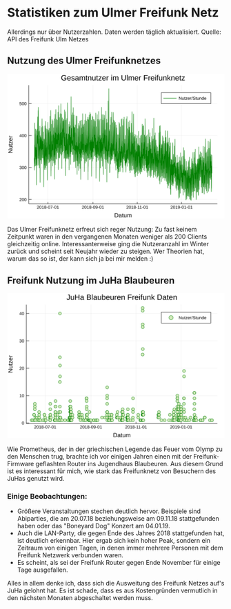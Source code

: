 # Statistiken zum Ulmer Freifunk Netz

Allerdings nur über Nutzerzahlen. Daten werden täglich aktualisiert. Quelle: API des Freifunk Ulm Netzes

## Nutzung des Ulmer Freifunknetzes

![Nutzung des Ulmer Freifunknetzes](plots/stats-gesamt.svg)

Das Ulmer Freifunknetz erfreut sich reger Nutzung: Zu fast keinem Zeitpunkt waren in den vergangenen Monaten weniger als 200 Clients gleichzeitig online. Interessanterweise ging die Nutzeranzahl im Winter zurück und scheint seit Neujahr wieder zu steigen. Wer Theorien hat, warum das so ist, der kann sich ja bei mir melden :)

## Freifunk Nutzung im JuHa Blaubeuren

![Nutzung des Freifunknetzes am Knotenpunk "JuHa_Blaubeuren"](plots/stats-juha.svg)

Wie Prometheus, der in der griechischen Legende das Feuer vom Olymp zu den Menschen trug, brachte ich vor einigen Jahren einen mit der Freifunk-Firmware geflashten Router ins Jugendhaus Blaubeuren. Aus diesem Grund ist es interessant für mich, wie stark das Freifunknetz von Besuchern des JuHas genutzt wird.

### Einige Beobachtungen:

- Größere Veranstaltungen stechen deutlich hervor. Beispiele sind Abiparties, die am 20.07.18 beziehungsweise am 09.11.18 stattgefunden haben oder das "Boneyard Dog" Konzert am 04.01.19. 
- Auch die LAN-Party, die gegen Ende des Jahres 2018 stattgefunden hat, ist deutlich erkennbar. Hier ergab sich kein hoher Peak, sondern ein Zeitraum von einigen Tagen, in denen immer mehrere Personen mit dem Freifunk Netzwerk verbunden waren.
- Es scheint, als sei der Freifunk Router gegen Ende November für einige Tage ausgefallen.

Alles in allem denke ich, dass sich die Ausweitung des Freifunk Netzes auf's JuHa gelohnt hat. Es ist schade, dass es aus Kostengründen vermutlich in den nächsten Monaten abgeschaltet werden muss.
